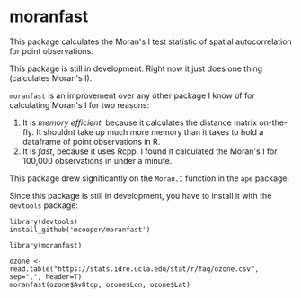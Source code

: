 # moranfast
This package calculates the Moran's I test statistic of spatial autocorrelation for point observations.

This package is still in development.  Right now it just does one thing (calculates Moran's I).

`moranfast` is an improvement over any other package I know of for calculating Moran's I for two reasons:

1. It is _memory efficient_, because it calculates the distance matrix on-the-fly.  It shouldnt take up much more memory than it takes to hold a dataframe of point observations in R.
2. It is _fast_, because it uses Rcpp. I found it calculated the Moran's I for 100,000 observations in under a minute.

This package drew significantly on the `Moran.I` function in the `ape` package.

Since this package is still in development, you have to install it with the `devtools` package:

```
library(devtools)
install_github('mcooper/moranfast')

library(moranfast)

ozone <- read.table("https://stats.idre.ucla.edu/stat/r/faq/ozone.csv", sep=",", header=T)
moranfast(ozone$Av8top, ozone$Lon, ozone$Lat)

```
